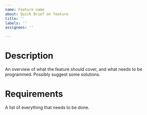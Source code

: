 ```yaml
---
name: Feature name
about: Quick Brief on feature
title: ''
labels: ''
assignees: ''

---
```


# Description
An overview of what the feature should cover, and what needs to be programmed. Possibly suggest some solutions.

# Requirements
A list of everything that needs to be done.
